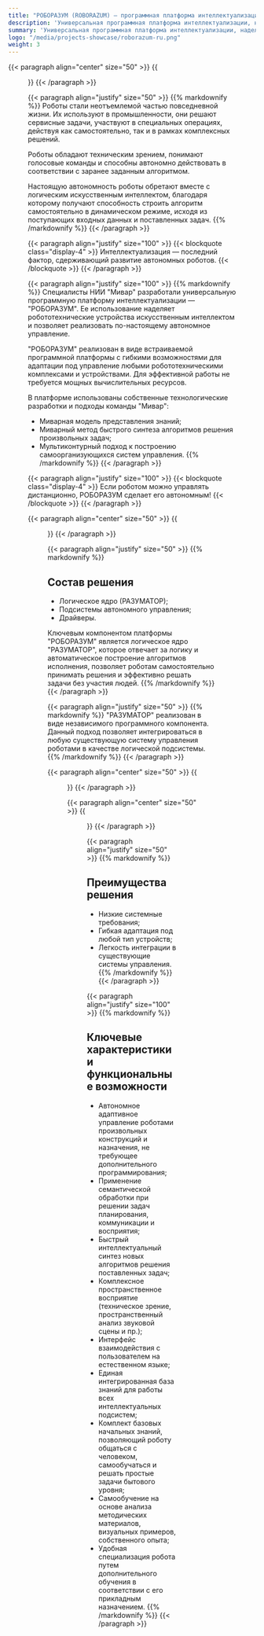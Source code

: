 ```yaml
---
title: "РОБОРАЗУМ (ROBORAZUM) — программная платформа интеллектуализации для робототехники"
description: 'Универсальная программная платформа интеллектуализации, наделяющая робототехнические устройства искусственным интеллектом и позволяющая реализовать по-настоящему автономное управление.'
summary: 'Универсальная программная платформа интеллектуализации, наделяющая робототехнические устройства искусственным интеллектом и позволяющая реализовать по-настоящему автономное управление.'
logo: "/media/projects-showcase/roborazum-ru.png"
weight: 3
---
```


{{< paragraph align="center" size="50" >}}
{{<figure url="/media/projects-showcase/roborazum-ru.png" alt="РОБОРАЗУМ">}}
{{< /paragraph >}}

{{< paragraph align="justify" size="50" >}}
{{% markdownify %}}
Роботы стали неотъемлемой частью повседневной жизни. Их используют в промышленности, они решают сервисные задачи, участвуют в специальных операциях, действуя как самостоятельно, так и в рамках комплексных решений.

Роботы обладают техническим зрением, понимают голосовые команды и способны автономно действовать в соответствии с заранее заданным алгоритмом.

Настоящую автономность роботы обретают вместе c логическим искусственным интеллектом, благодаря которому получают способность строить алгоритм самостоятельно в динамическом режиме, исходя из поступающих входных данных и поставленных задач.
{{% /markdownify %}}
{{< /paragraph >}}

{{< paragraph align="justify" size="100" >}}
{{< blockquote class="display-4" >}}
Интеллектуализация — последний фактор, сдерживающий развитие автономных роботов.
{{< /blockquote >}}
{{< /paragraph >}}

{{< paragraph align="justify" size="100" >}}
{{% markdownify %}}
Специалисты НИИ "Мивар" разработали универсальную программную платформу интеллектуализации — "РОБОРАЗУМ". Ее использование наделяет робототехнические устройства искусственным интеллектом и позволяет реализовать по-настоящему автономное управление.

"РОБОРАЗУМ" реализован в виде встраиваемой программной платформы с гибкими возможностями для адаптации под управление любыми робототехническими комплексами и устройствами. Для эффективной работы не требуется мощных вычислительных ресурсов.

В платформе использованы собственные технологические разработки и подходы команды "Мивар":

- Миварная модель представления знаний;
- Миварный метод быстрого синтеза алгоритмов решения произвольных задач;
- Мультиконтурный подход к построению самоорганизующихся систем управления.
{{% /markdownify %}}
{{< /paragraph >}}

{{< paragraph align="justify" size="100" >}}
{{< blockquote class="display-4" >}}
Если роботом можно управлять дистанционно, РОБОРАЗУМ сделает его автономным!
{{< /blockquote >}}
{{< /paragraph >}}

{{< paragraph align="center" size="50" >}}
{{<figure url="/media/projects-showcase/roborazum/contain-ru.jpg" alt="Состав РОБОРАЗУМ">}}
{{< /paragraph >}}

{{< paragraph align="justify" size="50" >}}
{{% markdownify %}}
## Состав решения

- Логическое ядро (РАЗУМАТОР);
- Подсистемы автономного управления;
- Драйверы.

Ключевым компонентом платформы "РОБОРАЗУМ" является логическое ядро "РАЗУМАТОР", которое отвечает за логику и автоматическое построение алгоритмов исполнения, позволяет роботам самостоятельно принимать решения и эффективно решать задачи без участия людей.
{{% /markdownify %}}
{{< /paragraph >}}

{{< paragraph align="justify" size="50" >}}
{{% markdownify %}}
"РАЗУМАТОР" реализован в виде независимого программного компонента. Данный подход позволяет интегрироваться в любую существующую систему управления роботами в качестве логической подсистемы.
{{% /markdownify %}}
{{< /paragraph >}}

{{< paragraph align="center" size="50" >}}
{{<figure url="/media/projects-showcase/roborazum/proccess-ru.png" alt="Процессы, основанные на РОБОРАЗУМ">}}
{{< /paragraph >}}

{{< paragraph align="center" size="50" >}}
{{<figure url="/media/projects-showcase/roborazum/functional-ru.png" alt="Алгоритм работы РОБОРАЗУМ">}}
{{< /paragraph >}}

{{< paragraph align="justify" size="50" >}}
{{% markdownify %}}
## Преимущества решения

- Низкие системные требования;
- Гибкая адаптация под любой тип устройств;
- Легкость интеграции в существующие системы управления.
{{% /markdownify %}}
{{< /paragraph >}}

{{< paragraph align="justify" size="100" >}}
{{% markdownify %}}
## Ключевые характеристики и функциональные возможности

- Автономное адаптивное управление роботами произвольных конструкций и назначения, не требующее дополнительного программирования;
- Применение семантической обработки при решении задач планирования, коммуникации и восприятия;
- Быстрый интеллектуальный синтез новых алгоритмов решения поставленных задач;
- Комплексное пространственное восприятие (техническое зрение, пространственный анализ звуковой сцены и пр.);
- Интерфейс взаимодействия с пользователем на естественном языке;
- Единая интегрированная база знаний для работы всех интеллектуальных подсистем;
- Комплект базовых начальных знаний, позволяющий роботу общаться с человеком, самообучаться и решать простые задачи бытового уровня;
- Самообучение на основе анализа методических материалов, визуальных примеров, собственного опыта;
- Удобная специализация робота путем дополнительного обучения в соответствии с его прикладным назначением.
{{% /markdownify %}}
{{< /paragraph >}}
